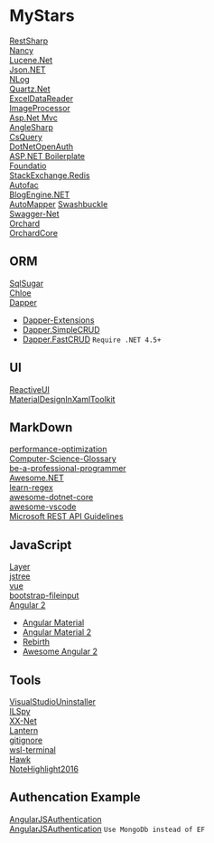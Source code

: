 # MyStars

[RestSharp](https://github.com/restsharp/RestSharp)</br>
[Nancy](https://github.com/NancyFx/Nancy)</br>
[Lucene.Net](https://github.com/apache/lucenenet)</br>
[Json.NET](https://github.com/JamesNK/Newtonsoft.Json)</br>
[NLog](https://github.com/NLog/NLog)</br>
[Quartz.Net](https://github.com/quartznet/quartznet)</br>
[ExcelDataReader](https://github.com/ExcelDataReader/ExcelDataReader)</br>
[ImageProcessor](https://github.com/JimBobSquarePants/ImageProcessor)</br>
[Asp.Net Mvc](https://github.com/aspnet/Mvc)</br>
[AngleSharp](https://github.com/AngleSharp/AngleSharp)</br>
[CsQuery](https://github.com/jamietre/CsQuery)</br>
[DotNetOpenAuth](https://github.com/DotNetOpenAuth/DotNetOpenAuth)</br>
[ASP.NET Boilerplate](https://github.com/aspnetboilerplate/aspnetboilerplate)</br>
[Foundatio](https://github.com/exceptionless/Foundatio)</br>
[StackExchange.Redis](https://github.com/StackExchange/StackExchange.Redis)</br>
[Autofac](https://github.com/autofac/Autofac)</br>
[BlogEngine.NET](https://github.com/rxtur/BlogEngine.NET)</br>
[AutoMapper](https://github.com/AutoMapper/AutoMapper)
[Swashbuckle](https://github.com/domaindrivendev/Swashbuckle)</br>
[Swagger-Net](https://github.com/heldersepu/Swagger-Net)</br>
[Orchard](https://github.com/OrchardCMS/Orchard)</br>
[OrchardCore](https://github.com/OrchardCMS/OrchardCore)

## ORM

[SqlSugar](https://github.com/sunkaixuan/SqlSugar)</br>
[Chloe](https://github.com/shuxinqin/Chloe)</br>
[Dapper](https://github.com/StackExchange/dapper-dot-net)</br>

* [Dapper-Extensions](https://github.com/tmsmith/Dapper-Extensions)
* [Dapper.SimpleCRUD](https://github.com/ericdc1/Dapper.SimpleCRUD)
* [Dapper.FastCRUD](https://github.com/MoonStorm/Dapper.FastCRUD) `Require .NET 4.5+`

## UI

[ReactiveUI](https://github.com/reactiveui/ReactiveUI)</br>
[MaterialDesignInXamlToolkit](https://github.com/ButchersBoy/MaterialDesignInXamlToolkit)</br>

## MarkDown

[performance-optimization](https://github.com/mspnp/performance-optimization)</br>
[Computer-Science-Glossary](https://github.com/JuanitoFatas/Computer-Science-Glossary)</br>
[be-a-professional-programmer](https://github.com/stanzhai/be-a-professional-programmer)</br>
[Awesome.NET](https://github.com/quozd/awesome-dotnet)</br>
[learn-regex](https://github.com/zeeshanu/learn-regex)</br>
[awesome-dotnet-core](https://github.com/thangchung/awesome-dotnet-core)</br>
[awesome-vscode](https://github.com/viatsko/awesome-vscode)</br>
[Microsoft REST API Guidelines](https://github.com/Microsoft/api-guidelines)</br>

## JavaScript

[Layer](https://github.com/sentsin/layer)</br>
[jstree](https://github.com/vakata/jstree)</br>
[vue](https://github.com/vuejs/vue)</br>
[bootstrap-fileinput](https://github.com/kartik-v/bootstrap-fileinput)</br>
[Angular 2](https://github.com/angular/angular)</br>

* [Angular Material](https://github.com/angular/material)
* [Angular Material 2](https://github.com/angular/material2)
* [Rebirth](https://github.com/greengerong/rebirth)
* [Awesome Angular 2](https://github.com/angular-bbs/awesome-angular2)

## Tools

[VisualStudioUninstaller](https://github.com/Microsoft/VisualStudioUninstaller)</br>
[ILSpy](https://github.com/icsharpcode/ILSpy)</br>
[XX-Net](https://github.com/XX-net/XX-Net)</br>
[Lantern](https://github.com/getlantern/lantern)</br>
[gitignore](https://github.com/github/gitignore)</br>
[wsl-terminal](https://github.com/goreliu/wsl-terminal)</br>
[Hawk](https://github.com/ferventdesert/Hawk)</br>
[NoteHighlight2016](https://github.com/elvirbrk/NoteHighlight2016)

## Authencation Example

[AngularJSAuthentication](https://github.com/tjoudeh/AngularJSAuthentication)</br>
[AngularJSAuthentication](https://github.com/attilah/AngularJSAuthentication) ```Use MongoDb instead of EF```
